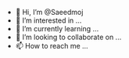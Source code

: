 - 👋 Hi, I’m @Saeedmoj
- 👀 I’m interested in ...
- 🌱 I’m currently learning ...
- 💞️ I’m looking to collaborate on ...
- 📫 How to reach me ...

<!---
Saeedmoj/Saeedmoj is a ✨ special ✨ repository because its `README.md` (this file) appears on your GitHub profile.
You can click the Preview link to take a look at your changes.
--->
